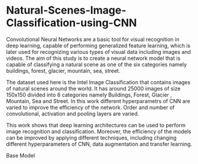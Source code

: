 # Natural-Scenes-Image-Classification-using-CNN
Convolutional Neural Networks are a basic tool for visual recognition in deep learning, capable of performing generalized feature learning, which is later used for recognizing various types of visual data including images and videos. The aim of this study is to create a neural network model that is capable of classifying a natural scene as one of the six categories namely buildings, forest, glacier, mountain, sea, street. 

The dataset used here is the Intel Image Classification that contains images of natural scenes around the world. It has around 25000 images of size 150x150 divided into 6 categories namely Buildings, Forest, Glacier , Mountain, Sea and Street. In this work different hyperparametrs of CNN are varied to improve the efficiency of the network. Order and number of convolutional, activation and pooling layers are varied.

This work shows that deep learning architectures can be used to perform image recognition and classification. Moreover, the efficiency of the models can be improved by applying different techniques, including changing different hyperparameters of CNN, data augmentation and transfer learning.

Base Model




